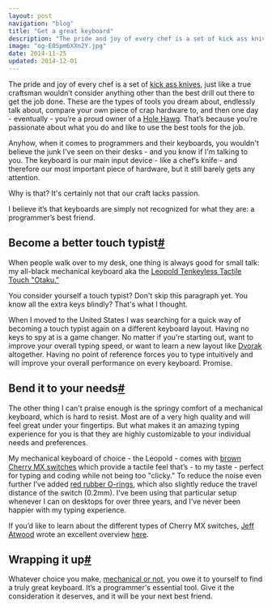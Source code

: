 ```yaml
---
layout: post
navigation: "blog"
title: "Get a great keyboard"
description: "The pride and joy of every chef is a set of kick ass knives, just like a true craftsman wouldn’t consider anything other than the best drill out there to get the job done."
image: "og-E0Spm6XXn2Y.jpg"
date: 2014-11-25
updated: 2014-12-01
---
```


The pride and joy of every chef is a set of <a target="_blank" href="http://cutbrooklyn.com/">kick ass knives</a>, just like a true craftsman wouldn’t consider anything other than the best drill out there to get the job done. These are the types of tools you dream about, endlessly talk about, compare your own piece of crap hardware to, and then one day - eventually - you’re a proud owner of a <a target="_blank" href="http://www-personal.umich.edu/~adbisaro/misc/holehawg.html">Hole Hawg</a>. That’s because you’re passionate about what you do and like to use the best tools for the job.

Anyhow, when it comes to programmers and their keyboards, you wouldn't believe the junk I've seen on their desks - and you know if I'm talking to you. The keyboard is our main input device - like a chef’s knife - and therefore our most important piece of hardware, but it still barely gets any attention.

Why is that? It's certainly not that our craft lacks passion.

I believe it’s that keyboards are simply not recognized for what they are: a programmer’s best friend.

<h2 id="become-a-better-touch-typist" class="has-permalink">Become a better touch typist<a class="permalink" title="Permalink" href="#become-a-better-touch-typist">#</a></h2>

When people walk over to my desk, one thing is always good for small talk: my all-black mechanical keyboard aka the <a target="_blank" href="https://elitekeyboards.com/products.php?sub=leopold,tenkeyless&pid=fc200rtabn">Leopold Tenkeyless Tactile Touch "Otaku."</a>

You consider yourself a touch typist? Don't skip this paragraph yet. You know all the extra keys blindly? That's what I thought.

When I moved to the United States I was searching for a quick way of becoming a touch typist again on a different keyboard layout. Having no keys to spy at is a game changer. No matter if you're starting out, want to improve your overall typing speed, or want to learn a new layout like <a target="_blank" href="http://en.wikipedia.org/wiki/Dvorak_Simplified_Keyboard">Dvorak</a> altogether. Having no point of reference forces you to type intuitively and will  improve your overall performance on every keyboard. Promise.

<h2 id="bend-it-to-your-needs" class="has-permalink">Bend it to your needs<a class="permalink" title="Permalink" href="#bend-it-to-your-needs">#</a></h2>

The other thing I can't praise enough is the springy comfort of a mechanical keyboard, which is hard to resist. Most are of a very high quality and will feel great under your fingertips. But what makes it an amazing typing experience for you is that they are highly customizable to your individual needs and preferences.

My mechanical keyboard of choice - the Leopold - comes with <a target="_blank" href="http://deskthority.net/wiki/Cherry_MX_Brown">brown Cherry MX switches</a> which provide a tactile feel that’s - to my taste - perfect for typing and coding while not being too "clicky." To reduce the noise even further I’ve added <a target="_blank" href="http://www.amazon.com/gp/product/B00AZQ3966/ref=as_li_tl?ie=UTF8&camp=1789&creative=390957&creativeASIN=B00AZQ3966&linkCode=as2&tag=martinbuberl-20&linkId=5RRGHZIBFGFZXCTE">red rubber O-rings</a>, which also slightly reduce the travel distance of the switch (0.2mm). I've been using that particular setup whenever I can on desktops for over three years, and I’ve  never been happier with my typing experience.

If you’d like to learn about the different types of Cherry MX switches, <a target="_blank" href="http://blog.codinghorror.com/">Jeff Atwood</a> wrote an excellent overview <a target="_blank" href="http://superuser.com/a/366797/65993">here</a>.

<h2 id="wrapping-it-up" class="has-permalink">Wrapping it up<a class="permalink" title="Permalink" href="#wrapping-it-up">#</a></h2>

Whatever choice you make, <a target="_blank" href="http://en.wikipedia.org/wiki/Keyboard_technology">mechanical or not</a>, you owe it to yourself to find a truly great keyboard. It’s a programmer's essential tool. Give it the consideration it deserves, and it will be your next best friend.